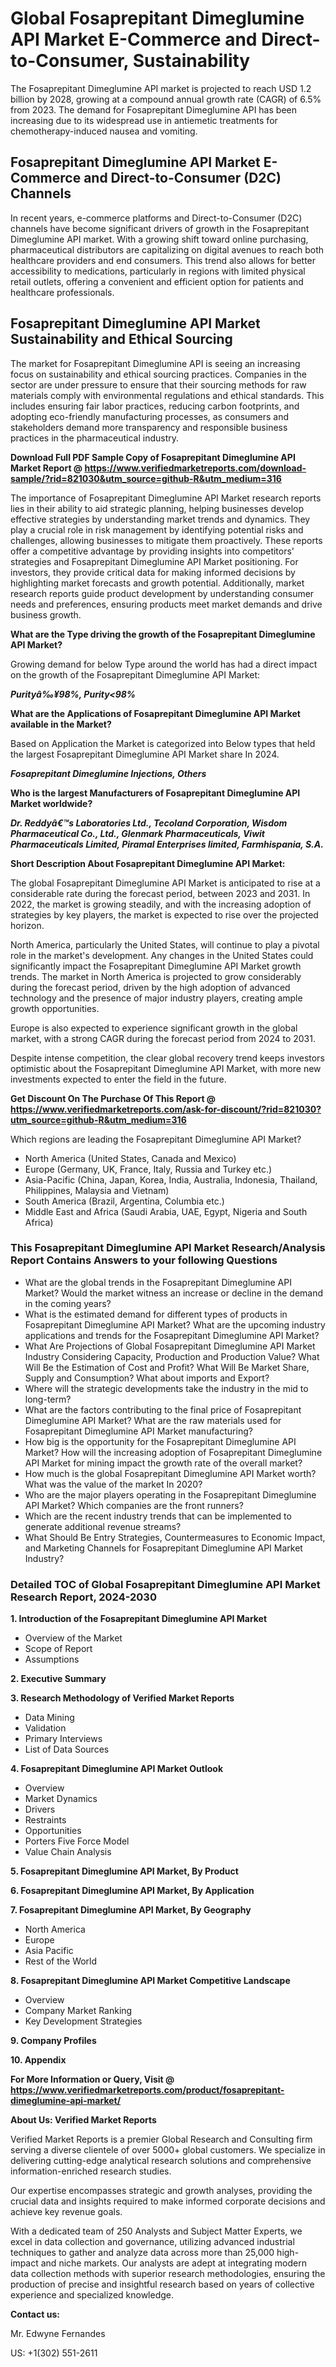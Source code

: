 <h1>Global Fosaprepitant Dimeglumine API Market E-Commerce and Direct-to-Consumer, Sustainability</h1><p class=""><p>The Fosaprepitant Dimeglumine API market is projected to reach USD 1.2 billion by 2028, growing at a compound annual growth rate (CAGR) of 6.5% from 2023. The demand for Fosaprepitant Dimeglumine API has been increasing due to its widespread use in antiemetic treatments for chemotherapy-induced nausea and vomiting.</p><h2>Fosaprepitant Dimeglumine API Market E-Commerce and Direct-to-Consumer (D2C) Channels</h2><p>In recent years, e-commerce platforms and Direct-to-Consumer (D2C) channels have become significant drivers of growth in the Fosaprepitant Dimeglumine API market. With a growing shift toward online purchasing, pharmaceutical distributors are capitalizing on digital avenues to reach both healthcare providers and end consumers. This trend also allows for better accessibility to medications, particularly in regions with limited physical retail outlets, offering a convenient and efficient option for patients and healthcare professionals.</p><h2>Fosaprepitant Dimeglumine API Market Sustainability and Ethical Sourcing</h2><p>The market for Fosaprepitant Dimeglumine API is seeing an increasing focus on sustainability and ethical sourcing practices. Companies in the sector are under pressure to ensure that their sourcing methods for raw materials comply with environmental regulations and ethical standards. This includes ensuring fair labor practices, reducing carbon footprints, and adopting eco-friendly manufacturing processes, as consumers and stakeholders demand more transparency and responsible business practices in the pharmaceutical industry.</p></p><p class=""><strong>Download Full PDF Sample Copy of Fosaprepitant Dimeglumine API Market Report @ <a href="https://www.verifiedmarketreports.com/download-sample/?rid=821030&utm_source=github-R&utm_medium=316" target="_blank">https://www.verifiedmarketreports.com/download-sample/?rid=821030&utm_source=github-R&utm_medium=316</a></strong></p><p>The importance of&nbsp;Fosaprepitant Dimeglumine API Market research reports lies in their ability to aid strategic planning, helping businesses develop effective strategies by understanding market trends and dynamics. They play a crucial role in risk management by identifying potential risks and challenges, allowing businesses to mitigate them proactively. These reports offer a competitive advantage by providing insights into competitors' strategies and Fosaprepitant Dimeglumine API Market positioning. For investors, they provide critical data for making informed decisions by highlighting market forecasts and growth potential. Additionally, market research reports guide product development by understanding consumer needs and preferences, ensuring products meet market demands and drive business growth.</p><p><strong>What are the&nbsp;Type driving the growth of the Fosaprepitant Dimeglumine API Market?</strong></p><p id="" class="">Growing demand for below Type around the world has had a direct impact on the growth of the Fosaprepitant Dimeglumine API Market:</p><p class=""><em><strong>Purityâ‰¥98%, Purity<98%</strong></em></p><p class=""><strong>What are the&nbsp;Applications&nbsp;of Fosaprepitant Dimeglumine API Market available in the Market?</strong></p><p id="" class="">Based on Application the Market is categorized into Below types that held the largest Fosaprepitant Dimeglumine API Market share In 2024.</p><p class=""><em><strong>Fosaprepitant Dimeglumine Injections, Others</strong></em></p><p class=""><strong>Who is the largest Manufacturers of Fosaprepitant Dimeglumine API Market worldwide?</strong></p><p><em><strong>Dr. Reddyâ€™s Laboratories Ltd., Tecoland Corporation, Wisdom Pharmaceutical Co., Ltd., Glenmark Pharmaceuticals, Viwit Pharmaceuticals Limited, Piramal Enterprises limited, Farmhispania, S.A.</strong></em></p><p id="" class=""><strong>Short Description About Fosaprepitant Dimeglumine API Market:</strong></p><p>The global Fosaprepitant Dimeglumine API Market is anticipated to rise at a considerable rate during the forecast period, between 2023 and 2031. In 2022, the market is growing steadily, and with the increasing adoption of strategies by key players, the market is expected to rise over the projected horizon.</p><p>North America, particularly the United States, will continue to play a pivotal role in the market's development. Any changes in the United States could significantly impact the Fosaprepitant Dimeglumine API Market growth trends. The market in North America is projected to grow considerably during the forecast period, driven by the high adoption of advanced technology and the presence of major industry players, creating ample growth opportunities.</p><p>Europe is also expected to experience significant growth in the global market, with a strong CAGR during the forecast period from 2024 to 2031.</p><p>Despite intense competition, the clear global recovery trend keeps investors optimistic about the Fosaprepitant Dimeglumine API Market, with more new investments expected to enter the field in the future.</p><p id="" class=""><strong>Get Discount On The Purchase Of This Report @ <a href="https://www.verifiedmarketreports.com/ask-for-discount/?rid=821030?utm_source=github-R&utm_medium=316" target="_blank">https://www.verifiedmarketreports.com/ask-for-discount/?rid=821030?utm_source=github-R&utm_medium=316</a></strong></p><p class="">Which regions are leading the Fosaprepitant Dimeglumine API Market?</p><ul><li>North America (United States, Canada and Mexico)</li><li>Europe (Germany, UK, France, Italy, Russia and Turkey etc.)</li><li>Asia-Pacific (China, Japan, Korea, India, Australia, Indonesia, Thailand, Philippines, Malaysia and Vietnam)</li><li>South America (Brazil, Argentina, Columbia etc.)</li><li>Middle East and Africa (Saudi Arabia, UAE, Egypt, Nigeria and South Africa)</li></ul><h3 id="" class="">This Fosaprepitant Dimeglumine API Market Research/Analysis Report Contains Answers to your following Questions</h3><ul><li>What are the global trends in the Fosaprepitant Dimeglumine API Market? Would the market witness an increase or decline in the demand in the coming years?</li><li>What is the estimated demand for different types of products in Fosaprepitant Dimeglumine API Market? What are the upcoming industry applications and trends for the Fosaprepitant Dimeglumine API Market?</li><li>What Are Projections of Global Fosaprepitant Dimeglumine API Market Industry Considering Capacity, Production and Production Value? What Will Be the Estimation of Cost and Profit? What Will Be Market Share, Supply and Consumption? What about imports and Export?</li><li>Where will the strategic developments take the industry in the mid to long-term?</li><li>What are the factors contributing to the final price of Fosaprepitant Dimeglumine API Market? What are the raw materials used for Fosaprepitant Dimeglumine API Market manufacturing?</li><li>How big is the opportunity for the Fosaprepitant Dimeglumine API Market? How will the increasing adoption of Fosaprepitant Dimeglumine API Market for mining impact the growth rate of the overall market?</li><li>How much is the global Fosaprepitant Dimeglumine API Market worth? What was the value of the market In 2020?</li><li>Who are the major players operating in the Fosaprepitant Dimeglumine API Market? Which companies are the front runners?</li><li>Which are the recent industry trends that can be implemented to generate additional revenue streams?</li><li>What Should Be Entry Strategies, Countermeasures to Economic Impact, and Marketing Channels for Fosaprepitant Dimeglumine API Market Industry?</li></ul><h3 id="" class="">Detailed TOC of Global Fosaprepitant Dimeglumine API Market Research Report, 2024-2030</h3><p id="" class=""><strong>1. Introduction of the Fosaprepitant Dimeglumine API Market</strong></p><ul><li>Overview of the Market</li><li>Scope of Report</li><li>Assumptions</li></ul><p id="" class=""><strong>2. Executive Summary</strong></p><p id="" class=""><strong>3. Research Methodology of Verified Market Reports</strong></p><ul><li>Data Mining</li><li>Validation</li><li>Primary Interviews</li><li>List of Data Sources</li></ul><p id="" class=""><strong>4. Fosaprepitant Dimeglumine API Market Outlook</strong></p><ul><li>Overview</li><li>Market Dynamics</li><li>Drivers</li><li>Restraints</li><li>Opportunities</li><li>Porters Five Force Model</li><li>Value Chain Analysis</li></ul><p id="" class=""><strong>5. Fosaprepitant Dimeglumine API Market, By Product</strong></p><p id="" class=""><strong>6. Fosaprepitant Dimeglumine API Market, By Application</strong></p><p id="" class=""><strong>7. Fosaprepitant Dimeglumine API Market, By Geography</strong></p><ul><li>North America</li><li>Europe</li><li>Asia Pacific</li><li>Rest of the World</li></ul><p id="" class=""><strong>8. Fosaprepitant Dimeglumine API Market Competitive Landscape</strong></p><ul><li>Overview</li><li>Company Market Ranking</li><li>Key Development Strategies</li></ul><p id="" class=""><strong>9. Company Profiles</strong></p><p id="" class=""><strong>10. Appendix</strong></p><p id="" class=""><strong>For More Information or Query, Visit @ <a href="https://www.verifiedmarketreports.com/product/fosaprepitant-dimeglumine-api-market/" target="_blank">https://www.verifiedmarketreports.com/product/fosaprepitant-dimeglumine-api-market/</a></strong></p><p id="" class=""><strong>About Us: Verified Market Reports</strong></p><p id="" class="">Verified Market Reports is a premier Global Research and Consulting firm serving a diverse clientele of over 5000+ global customers. We specialize in delivering cutting-edge analytical research solutions and comprehensive information-enriched research studies.</p><p id="" class="">Our expertise encompasses strategic and growth analyses, providing the crucial data and insights required to make informed corporate decisions and achieve key revenue goals.</p><p id="" class="">With a dedicated team of 250 Analysts and Subject Matter Experts, we excel in data collection and governance, utilizing advanced industrial techniques to gather and analyze data across more than 25,000 high-impact and niche markets. Our analysts are adept at integrating modern data collection methods with superior research methodologies, ensuring the production of precise and insightful research based on years of collective experience and specialized knowledge.</p><p id="" class=""><strong>Contact us:</strong></p><p id="" class="">Mr. Edwyne Fernandes</p><p id="" class="">US: +1(302) 551-2611</p>